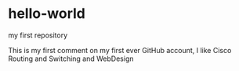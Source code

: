 # hello-world
my first repository

This is my first comment on my first ever GitHub account, I like Cisco Routing and Switching and WebDesign
